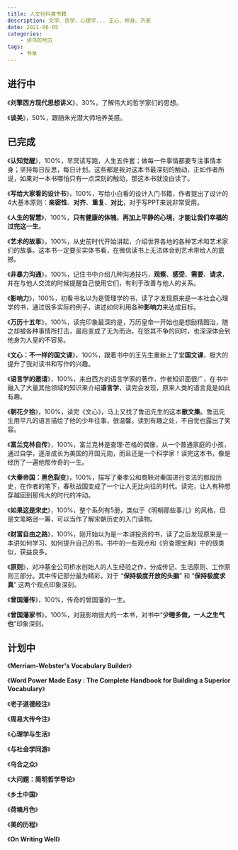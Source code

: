 ```yaml
---
title: 人文社科类书籍
description: 文学、哲学、心理学... 正心、修身、齐家
date: 2021-06-05
categories:
    - 读书的地方
tags:
    - 书单
---
```


## 进行中

《**刘擎西方现代思想讲义**》，30%，了解伟大的哲学家们的思想。

《**谈美**》，50%，跟随朱光潜大师培养美感。

## 已完成

《**认知觉醒**》，100%，早冥读写跑，人生五件套；做每一件事情都要专注事情本身；坚持每日反思，每日计划。这些都是我对这本书最深刻的触动，正如作者所说，如果对一本书哪怕只有一点深刻的触动，那这本书就没白读了。

《**写给大家看的设计书**》，100%，写给小白看的设计入门书籍，作者提出了设计的4大基本原则：**亲密性**、**对齐**、**重复**、**对比**，对于写PPT来说非常受用。

《**人生的智慧**》，100%，**只有健康的体魄，再加上平静的心境，才能让我们幸福的过完这一生**。

《**艺术的故事**》，100%，从史前时代开始讲起，介绍世界各地的各种艺术和艺术家们的故事。这本书一定要买实体书看，在微信读书上无法体会到艺术带给人的震撼。

《**非暴力沟通**》，100%，记住书中介绍几种沟通技巧，**观察**、**感受**、**需要**、**请求**，并在与他人交流的时候提醒自己使用它们，有利于改善与他人的关系。

《**影响力**》，100%，初看书名以为是管理学的书，读了才发现原来是一本社会心理学的书，通过很多实际的例子，讲述如何利用各种**影响力**来达成目标。

《**万历十五年**》，100%，读完印象最深的是，万历皇帝一开始也是想励精图治，随之却被各种事情所打击，最后变成了无为而治。在怒其不争的同时，也深深体会到他身为人皇的不容易。

《**文心：不一样的国文课**》，100%，跟着书中的王先生重新上了堂**国文课**，极大的提升了我对读书和写作的兴趣。

《**语言学的邀请**》，100%，来自西方的语言学家的著作，作者知识面很广，在书中融入了大量其他领域的知识来介绍**语言学**，读完会发现，原来人类的语言竟是如此有趣。

《**朝花夕拾**》，100%，读完《文心》，马上又找了鲁迅先生的这本**散文集**。鲁迅先生用平凡的语言描绘了他的少年往事，很温馨。读到有趣之处，不自觉也露出了笑容。

《**富兰克林自传**》，100%，富兰克林是查理·芒格的偶像，从一个普通家庭的小孩，通过自学，逐渐成长为美国的开国元勋，而且还是一个科学家！读完这本书，像是经历了一遍他那传奇的一生。

《**大秦帝国：黑色裂变**》，100%，描写了秦孝公和商鞅对秦国进行变法的那段历史，在作者的笔下，春秋战国变成了一个让人无比向往的时代。读完，让人有种想穿越回到那伟大的时代的冲动。

《**如果这是宋史**》，100%，整个系列有5册，类似于《明朝那些事儿》的风格，但是文笔略逊一筹，可以当作了解宋朝历史的入门读物。

《**财富自由之路**》，100%，刚开始以为是一本讲投资的书，读了之后发现原来是一本讲如何学习、如何提升自己的书。书中的一些观点和《穷查理宝典》中的很类似，获益良多。

《**原则**》，对冲基金公司桥水创始人的人生经验之作，分成传记、生活原则、工作原则三部分。其中传记部分最为精彩，对于 “**保持极度开放的头脑**” 和 “**保持极度求真**” 这两个观点印象深刻。

《**曾国藩传**》，100%，传奇的曾国藩的一生。

《**曾国藩家书**》，100%，对我影响很大的一本书，对书中“**少睡多做，一人之生气也**”印象深刻。

## 计划中

《**Merriam-Webster's Vocabulary Builder**》

《**Word Power Made Easy : The Complete Handbook for Building a Superior Vocabulary**》

《**老子道德经注**》

《**周易大传今注**》

《**心理学与生活**》

《**与社会学同游**》

《**乌合之众**》

《**大问题：简明哲学导论**》

《**乡土中国**》

《**荷塘月色**》

《**美的历程**》

《**On Writing Well**》
